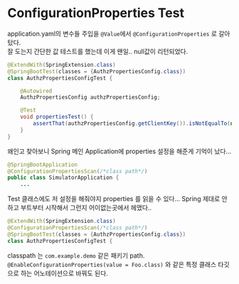 # ConfigurationProperties Test   
   
application.yaml의 변수들 주입을 `@Value`에서 `@ConfigurationProperties` 로 갈아탔다.      
잘 도는지 간단한 값 테스트를 했는데 이게 왠일.. null값이 리턴되었다.   
     
``` java
@ExtendWith(SpringExtension.class)
@SpringBootTest(classes = {AuthzPropertiesConfig.class})
class AuthzPropertiesConfigTest {

    @Autowired
    AuthzPropertiesConfig authzPropertiesConfig;

    @Test
    void propertiesTest() {
        assertThat(authzPropertiesConfig.getClientKey()).isNotEqualTo(null); // fail
    }
}
```
   
왜인고 찾아보니 Spring 메인 Application에 properties 설정을 해준게 기억이 났다...   
   
``` java
@SpringBootApplication
@ConfigurationPropertiesScan(/*class path*/)
public class SimulatorApplication {
    ...
```   
   
Test 클래스에도 저 설정을 해줘야지 properties 를 읽을 수 있다... Spring 제대로 안하고 부트부터 시작해서 그런지 어이없는곳에서 헤맸다..   
   
``` java
@ExtendWith(SpringExtension.class)
@ConfigurationPropertiesScan(/*class path*/)
@SpringBootTest(classes = {AuthzPropertiesConfig.class})
class AuthzPropertiesConfigTest {
```   
   
classpath 는 `com.example.demo` 같은 패키기 path.   
`@EnableConfigurationProperties(value = Foo.class)` 와 같은 특정 클래스 타깃으로 하는 어노테이션으로 바꿔도 된다.